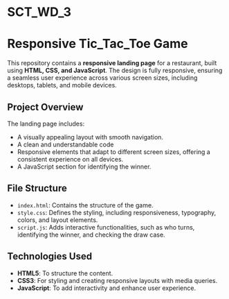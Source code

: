 # SCT_WD_3

# Responsive Tic_Tac_Toe Game

This repository contains a **responsive landing page** for a restaurant, built using **HTML, CSS, and JavaScript**. The design is fully responsive, ensuring a seamless user experience across various screen sizes, including desktops, tablets, and mobile devices.

## Project Overview

The landing page includes:
- A visually appealing layout with smooth navigation.
- A clean and understandable code 
- Responsive elements that adapt to different screen sizes, offering a consistent experience on all devices.
- A JavaScript section for identifying the winner.

## File Structure
- `index.html`: Contains the structure of the game.
- `style.css`: Defines the styling, including responsiveness, typography, colors, and layout elements.
- `script.js`: Adds interactive functionalities, such as who turns, identifying the winner, and checking the draw case.

## Technologies Used
- **HTML5**: To structure the content.
- **CSS3**: For styling and creating responsive layouts with media queries.
- **JavaScript**: To add interactivity and enhance user experience.